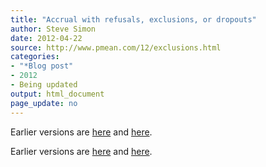 ```yaml
---
title: "Accrual with refusals, exclusions, or dropouts"
author: Steve Simon
date: 2012-04-22
source: http://www.pmean.com/12/exclusions.html
categories:
- "*Blog post"
- 2012
- Being updated
output: html_document
page_update: no
---
```


 
Earlier versions are [here][sim1] and [here][sim2].
 
[sim1]: http://www.pmean.com/12/exclusions.html
[sim2]: http://new.pmean.com/accrual-dropouts/
 

Earlier versions are [here][sim1] and [here][sim2].
 
[sim1]: http://www.pmean.com/12/exclusions.html
[sim2]: http://new.pmean.com/accrual-dropouts/
